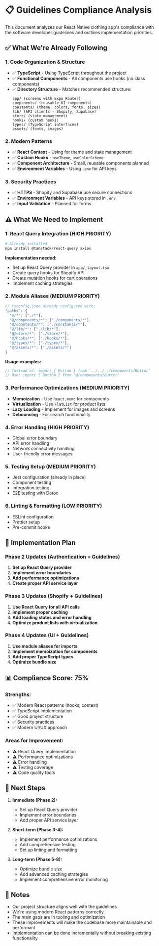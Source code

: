 # 📋 Guidelines Compliance Analysis

This document analyzes our React Native clothing app's compliance with the software developer guidelines and outlines implementation priorities.

## ✅ **What We're Already Following**

### **1. Code Organization & Structure**

- ✅ **TypeScript** - Using TypeScript throughout the project
- ✅ **Functional Components** - All components use hooks (no class components)
- ✅ **Directory Structure** - Matches recommended structure:
  ```
  app/ (screens with Expo Router)
  components/ (reusable UI components)
  constants/ (theme, colors, fonts, sizes)
  lib/ (API clients - Shopify, Supabase)
  store/ (state management)
  hooks/ (custom hooks)
  types/ (TypeScript interfaces)
  assets/ (fonts, images)
  ```

### **2. Modern Patterns**

- ✅ **React Context** - Using for theme and state management
- ✅ **Custom Hooks** - `useTheme`, `useColorScheme`
- ✅ **Component Architecture** - Small, reusable components planned
- ✅ **Environment Variables** - Using `.env` for API keys

### **3. Security Practices**

- ✅ **HTTPS** - Shopify and Supabase use secure connections
- ✅ **Environment Variables** - API keys stored in `.env`
- ✅ **Input Validation** - Planned for forms

## ⚠️ **What We Need to Implement**

### **1. React Query Integration (HIGH PRIORITY)**

```bash
# Already installed
npm install @tanstack/react-query axios
```

**Implementation needed:**

- Set up React Query provider in `app/_layout.tsx`
- Create query hooks for Shopify API
- Create mutation hooks for cart operations
- Implement caching strategies

### **2. Module Aliases (MEDIUM PRIORITY)**

```typescript
// tsconfig.json already configured with:
"paths": {
  "@/*": ["./*"],
  "@/components/*": ["./components/*"],
  "@/constants/*": ["./constants/*"],
  "@/lib/*": ["./lib/*"],
  "@/store/*": ["./store/*"],
  "@/hooks/*": ["./hooks/*"],
  "@/types/*": ["./types/*"],
  "@/assets/*": ["./assets/*"]
}
```

**Usage examples:**

```typescript
// Instead of: import { Button } from '../../../components/Button'
// Use: import { Button } from '@/components/Button'
```

### **3. Performance Optimizations (MEDIUM PRIORITY)**

- **Memoization** - Use `React.memo` for components
- **Virtualization** - Use `FlatList` for product lists
- **Lazy Loading** - Implement for images and screens
- **Debouncing** - For search functionality

### **4. Error Handling (HIGH PRIORITY)**

- Global error boundary
- API error handling
- Network connectivity handling
- User-friendly error messages

### **5. Testing Setup (MEDIUM PRIORITY)**

- Jest configuration (already in place)
- Component testing
- Integration testing
- E2E testing with Detox

### **6. Linting & Formatting (LOW PRIORITY)**

- ESLint configuration
- Prettier setup
- Pre-commit hooks

## 🚀 **Implementation Plan**

### **Phase 2 Updates (Authentication + Guidelines)**

1. **Set up React Query provider**
2. **Implement error boundaries**
3. **Add performance optimizations**
4. **Create proper API service layer**

### **Phase 3 Updates (Shopify + Guidelines)**

1. **Use React Query for all API calls**
2. **Implement proper caching**
3. **Add loading states and error handling**
4. **Optimize product lists with virtualization**

### **Phase 4 Updates (UI + Guidelines)**

1. **Use module aliases for imports**
2. **Implement memoization for components**
3. **Add proper TypeScript types**
4. **Optimize bundle size**

## 📊 **Compliance Score: 75%**

### **Strengths:**

- ✅ Modern React patterns (hooks, context)
- ✅ TypeScript implementation
- ✅ Good project structure
- ✅ Security practices
- ✅ Modern UI/UX approach

### **Areas for Improvement:**

- ⚠️ React Query implementation
- ⚠️ Performance optimizations
- ⚠️ Error handling
- ⚠️ Testing coverage
- ⚠️ Code quality tools

## 🎯 **Next Steps**

1. **Immediate (Phase 2):**

   - Set up React Query provider
   - Implement error boundaries
   - Add proper API service layer

2. **Short-term (Phase 3-4):**

   - Implement performance optimizations
   - Add comprehensive testing
   - Set up linting and formatting

3. **Long-term (Phase 5-8):**
   - Optimize bundle size
   - Add advanced caching strategies
   - Implement comprehensive error monitoring

## 📝 **Notes**

- Our project structure aligns well with the guidelines
- We're using modern React patterns correctly
- The main gaps are in tooling and optimization
- These improvements will make the codebase more maintainable and performant
- Implementation can be done incrementally without breaking existing functionality
